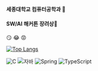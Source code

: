 
#### 세종대학교 컴퓨터공학과 👋
####  SW/AI 해커톤 장려상👋




😏
😂
😡


[![Top Langs](https://github-readme-stats.vercel.app/api/top-langs/?username=Kimchangwooo)](https://github.com/Kimchangwooo/github-readme-stats)



![C](https://img.shields.io/badge/-C-123456?style=flat-square&logo=C&logoColor=black)
![자바](https://img.shields.io/badge/-자바-007396?style=flat&logo=Java&logoColor=ffffff)
![Spring](https://img.shields.io/badge/-Spring-6DB33F?style=for-the-badge&logo=Spring&logoColor=white)
![TypeScript](https://img.shields.io/badge/-TypeScript-3178C6?style=flat-square&logo=TypeScript&logoColor=white)

